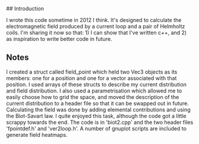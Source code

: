 ## Introduction

I wrote this code sometime in 2012 I think. It's designed to calculate the
electromagnetic field produced by a current loop and a pair of Helmholtz coils.
I'm sharing it now so that: 1) I can show that I've written c++, and
2) as inspiration to write better code in future.

## Notes

I created a struct called field_point which held two Vec3 objects as its
members: one for a position and one for a vector associated with that position.
I used arrays of these structs to describe my current distribution and field
distribution. I also used a parametrisation which allowed me to easily choose
how to grid the space, and moved the description of the current distribution
to a header file so that it can be swapped out in future.
Calculating the field was done by adding elemental contributions and using the
Biot-Savart law. I quite enjoyed this task, although the code got a little
scrappy towards the end. The code is
in 'biot2.cpp' and the two header files 'fpointdef.h' and 'ver2loop.h'.
A number of gnuplot scripts are included to generate field heatmaps.

